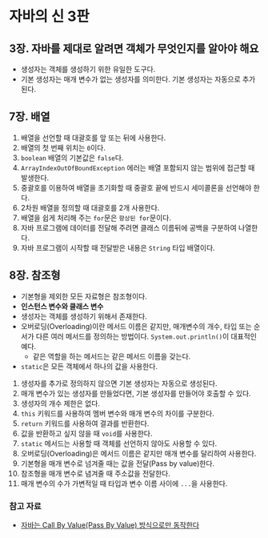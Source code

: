 # 자바의 신 3판

## 3장. 자바를 제대로 알려면 객체가 무엇인지를 알아야 해요

- 생성자는 객체를 생성하기 위한 유일한 도구다.
- 기본 생성자는 매개 변수가 없는 생성자를 의미한다. 기본 생성자는 자동으로 추가된다.

## 7장. 배열

1. 배열을 선언할 때 대괄호를 앞 또는 뒤에 사용한다.
2. 배열의 첫 번째 위치는 `0`이다.
3. `boolean` 배열의 기본값은 `false`다.
4. `ArrayIndexOutOfBoundException` 에러는 배열 포함되지 않는 범위에 접근할 때 발생한다.
5. 중괄호를 이용하여 배열을 초기화할 때 중괄호 끝에 반드시 세미콜론을 선언해야 한다.
6. 2차원 배열을 정의할 때 대괄호를 2개 사용한다.
7. 배열을 쉽게 처리해 주는 `for`문은 `향상된 for`문이다.
8. 자바 프로그램에 데이터를 전달해 주려면 클래스 이름뒤에 공백을 구분하여 나열한다.
9. 자바 프로그램이 시작할 때 전달받은 내용은 `String` 타입 배열이다.

## 8장. 참조형

- 기본형을 제외한 모든 자료형은 참조형이다.
- **인스턴스 변수와 클래스 변수**
- 생성자는 객체를 생성하기 위해서 존재한다.
- 오버로딩(Overloading)이란 메서드 이름은 같지만, 매개변수의 개수, 타입 또는 순서가 다른 여러 메서드를 정의하는 방법이다. `System.out.println()`이 대표적인 예다.
    - 같은 역할을 하는 메서드는 같은 메서드 이름을 갖는다.
- `static`은 모든 객체에서 하나의 값을 사용한다.

1. 생성자를 추가로 정의하지 않으면 기본 생성자는 자동으로 생성된다.
2. 매개 변수가 있는 생성자를 만들었다면, 기본 생성자를 만들어야 호출할 수 있다.
3. 생성자의 개수 제한은 없다.
4. `this` 키워드를 사용하여 멤버 변수와 매개 변수의 차이를 구분한다.
5. `return` 키워드를 사용하여 결과를 반환한다.
6. 값을 반환하고 싶지 않을 때 `void`를 사용한다.
7. `static` 메서드는 사용할 때 객체를 선언하지 않아도 사용할 수 있다.
8. 오버로딩(Overloading)은 메서드 이름은 같지만 매개 변수를 달리하여 사용한다.
9. 기본형을 매개 변수로 넘겨줄 때는 값을 전달(Pass by value)한다.
10. 참조형을 매개 변수로 념겨줄 때 주소값을 전달한다.
11. 매개 변수의 수가 가변적일 때 타입과 변수 이름 사이에 `...`을 사용한다.

### 참고 자료

- [자바는 Call By Value(Pass By Value) 방식으로만 동작한다](https://mangkyu.tistory.com/322)
